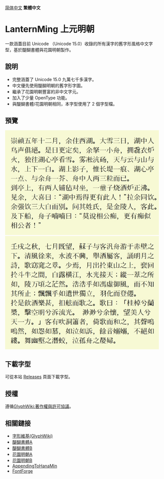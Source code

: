 [简体中文](../../#LanternMing-上元明朝) **繁體中文**
# LanternMing 上元明朝
一款涵蓋目前 Unicode （Unicode 15.0）收錄的所有漢字的舊字形風格中文字型，基於醍醐書體與花園明朝製作。

## 說明
* 完整涵蓋了 Unicode 15.0 九萬七千多漢字。
* 中文優先使用醍醐明朝的舊字形字圖。
* 繼承了花園明朝豐富的非中文字元。
* 加入了少量 OpenType 功能。
* 與醍醐書體/花園明朝相同，本字型使用了 2 個字型檔。

## 預覽
![image](./pictures/hn001.jpg)  
![image](./pictures/hn002.jpg)  
## 下載字型
可從本站 [Releases](../../releases) 頁面下載字型。
## 授權
遵循[GlyphWiki:著作權與許可協議](http://zht.glyphwiki.org/wiki/GlyphWiki:著作權與許可協議)。
## 相關鏈接
* [字形維基(GlyphWiki)](https://glyphwiki.org/)
* [醍醐書體A](https://glyphwiki.org/wiki/Group:nobu_醍醐書體A)
* [醍醐書體B](https://glyphwiki.org/wiki/Group:nobu_醍醐書體B)
* [花園明朝A](https://glyphwiki.org/wiki/Group:kamichi_hma)
* [花園明朝B](https://glyphwiki.org/wiki/Group:kamichi_hmb)
* [AppendingToHanaMin](https://glyphwiki.org/wiki/Group:cutra_AppendingToHanaMin)
* [FontForge](https://github.com/fontforge/fontforge)
